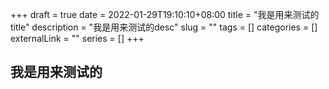 +++ 
draft = true
date = 2022-01-29T19:10:10+08:00
title = "我是用来测试的title"
description = "我是用来测试的desc"
slug = "" 
tags = []
categories = []
externalLink = ""
series = []
+++

## 我是用来测试的
